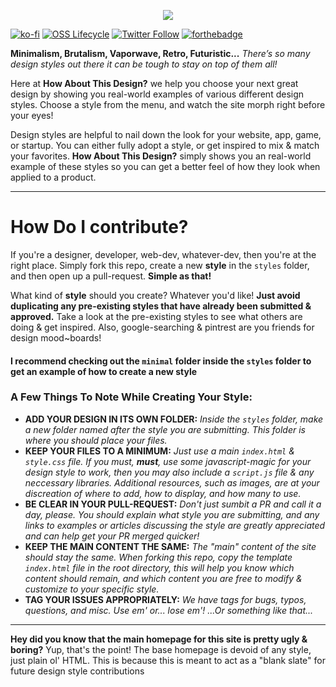 <p align="center">
  <img src="Logo.svg">
  
[![ko-fi](https://www.ko-fi.com/img/githubbutton_sm.svg)](https://ko-fi.com/B0B814SV0) [![OSS Lifecycle](https://img.shields.io/osslifecycle/StuffBySpencer/how-about-this-design?color=%238c52f7&style=for-the-badge)](https://github.com/StuffBySpencer/how-about-this-design/blob/master/OSSMETADATA) [![Twitter Follow](https://img.shields.io/twitter/follow/siredspace?color=%238c52f7&label=%F0%9F%90%A6%20twitter&logoColor=%238c52f7&style=for-the-badge)](https://twitter.com/siredspace) [![forthebadge](https://forthebadge.com/images/badges/powered-by-pull-requests.svg)](https://github.com/SiredSpace/how-about-this-design/issues?q=is%3Aopen+is%3Aissue+label%3Astyle)
</p>

**Minimalism, Brutalism, Vaporwave, Retro, Futuristic...** *There’s so many design styles out there it can be tough to stay on top of them all!*

Here at **How About This Design?** we help you choose your next great design by showing you real-world examples of various different design styles. Choose a style from the menu, and watch the site morph right before your eyes!

Design styles are helpful to nail down the look for your website, app, game, or startup. You can either fully adopt a style, or get inspired to mix & match your favorites. **How About This Design?** simply shows you an real-world example of these styles so you can get a better feel of how they look when applied to a product.

***

# How Do I contribute?
If you're a designer, developer, web-dev, whatever-dev, then you're at the right place. Simply fork this repo, create a new **style** in the `styles` folder, and then open up a pull-request. **Simple as that!**

What kind of **style** should you create? Whatever you'd like! **Just avoid duplicating any pre-existing styles that have already been submitted & approved.** Take a look at the pre-existing styles to see what others are doing & get inspired. Also, google-searching & pintrest are you friends for design mood~boards!

#### I recommend checking out the `minimal` folder inside the `styles` folder to get an example of how to create a new style

### A Few Things To Note While Creating Your Style:
- **ADD YOUR DESIGN IN ITS OWN FOLDER:** *Inside the `styles` folder, make a new folder named after the style you are submitting. This folder is where you should place your files.*
- **KEEP YOUR FILES TO A MINIMUM:** *Just use a main `index.html` & `style.css` file. If you must, **must**, use some javascript-magic for your design style to work, then you may also include a `script.js` file & any neccessary libraries. Additional resources, such as images, are at your discreation of where to add, how to display, and how many to use.*
- **BE CLEAR IN YOUR PULL-REQUEST:** *Don't just sumbit a PR and call it a day, please. You should explain what style you are submitting, and any links to examples or articles discussing the style are greatly appreciated and can help get your PR merged quicker!*
- **KEEP THE MAIN CONTENT THE SAME:** *The "main" content of the site should stay the same. When forking this repo, copy the template `index.html` file in the root directory, this will help you know which content should remain, and which content you are free to modify & customize to your specific style.*
- **TAG YOUR ISSUES APPROPRIATELY:** *We have tags for bugs, typos, questions, and misc. Use em' or... lose em'! ...Or something like that...*

***

**Hey did you know that the main homepage for this site is pretty ugly & boring?**
Yup, that's the point! The base homepage is devoid of any style, just plain ol' HTML. This is because this is meant to act as a "blank slate" for future design style contributions
